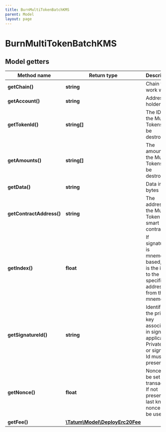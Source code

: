```yaml
---
title: BurnMultiTokenBatchKMS
parent: Model
layout: page
---
```


# BurnMultiTokenBatchKMS

## Model getters

Method name | Return type | Description | Notes
------------ | ------------- | ------------- | -------------
**getChain()** | **string** | Chain to work with. | ex.: `ETH`
**getAccount()** | **string** | Address of holder | ex.: `0x4b812a77b109A150C2Fc89eD133EaBC78bC9EC8f`
**getTokenId()** | **string[]** | The IDs of the Multi Tokens to be destroyed. | ex.: `[&quot;100&quot;,&quot;101&quot;]`
**getAmounts()** | **string[]** | The amounts of the Multi Tokens to be destroyed. | ex.: `[&quot;10&quot;,&quot;10&quot;]`
**getData()** | **string** | Data in bytes | ex.: `0x1234` [optional]
**getContractAddress()** | **string** | The address of the Multi Token smart contract | ex.: `0x687422eEA2cB73B5d3e242bA5456b782919AFc85`
**getIndex()** | **float** | If signatureId is mnemonic-based, this is the index to the specific address from that mnemonic. | ex.: `null` [optional]
**getSignatureId()** | **string** | Identifier of the private key associated in signing application. Private key, or signature Id must be present. | ex.: `26d3883e-4e17-48b3-a0ee-09a3e484ac83`
**getNonce()** | **float** | Nonce to be set to transaction. If not present, last known nonce will be used. | ex.: `null` [optional]
**getFee()** | [**\Tatum\Model\DeployErc20Fee**](../DeployErc20Fee) |  | ex.: `null` [optional]

